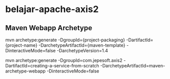 # belajar-apache-axis2

## Maven Webapp Archetype
mvn archetype:generate 
-DgroupId={project-packaging} 
-DartifactId={project-name}
-DarchetypeArtifactId={maven-template}
-DinteractiveMode=false
-DarchetypeVersion=1.4

mvn archetype:generate -DgroupId=com.jepesoft.axis2 -DartifactId=creating-a-service-from-scratch -DarchetypeArtifactId=maven-archetype-webapp -DinteractiveMode=false